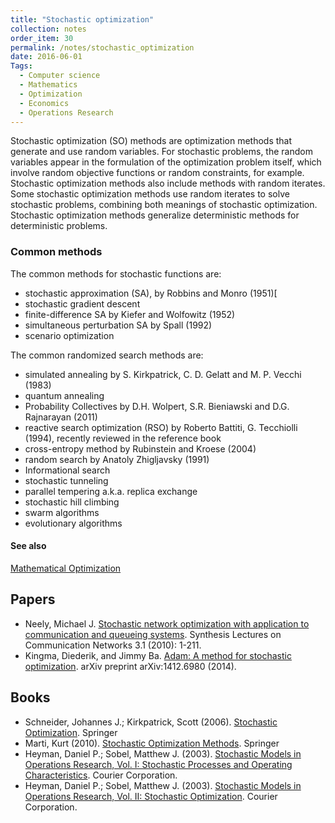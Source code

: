 ```yaml
---
title: "Stochastic optimization"
collection: notes
order_item: 30
permalink: /notes/stochastic_optimization
date: 2016-06-01
Tags:
  - Computer science
  - Mathematics
  - Optimization
  - Economics
  - Operations Research
---
```


Stochastic optimization (SO) methods are optimization methods that generate and use random variables. For stochastic problems, the random variables appear in the formulation of the optimization problem itself, which involve random objective functions or random constraints, for example. Stochastic optimization methods also include methods with random iterates. Some stochastic optimization methods use random iterates to solve stochastic problems, combining both meanings of stochastic optimization. Stochastic optimization methods generalize deterministic methods for deterministic problems.

### Common methods
The common methods for stochastic functions are:
* stochastic approximation (SA), by Robbins and Monro (1951)[
* stochastic gradient descent
* finite-difference SA by Kiefer and Wolfowitz (1952)
* simultaneous perturbation SA by Spall (1992)
* scenario optimization

The common randomized search methods are:
* simulated annealing by S. Kirkpatrick, C. D. Gelatt and M. P. Vecchi (1983)
* quantum annealing
* Probability Collectives by D.H. Wolpert, S.R. Bieniawski and D.G. Rajnarayan (2011)
* reactive search optimization (RSO) by Roberto Battiti, G. Tecchiolli (1994), recently reviewed in the reference book
* cross-entropy method by Rubinstein and Kroese (2004)
* random search by Anatoly Zhigljavsky (1991)
* Informational search
* stochastic tunneling
* parallel tempering a.k.a. replica exchange
* stochastic hill climbing
* swarm algorithms
* evolutionary algorithms


#### See also
[Mathematical Optimization](/notes/mathematical_optimization)




## Papers
* Neely, Michael J. [Stochastic network optimization with application to communication and queueing systems](). Synthesis Lectures on Communication Networks 3.1 (2010): 1-211.
* Kingma, Diederik, and Jimmy Ba. [Adam: A method for stochastic optimization](http://arxiv.org/abs/1412.6980). arXiv preprint arXiv:1412.6980 (2014).


## Books
* Schneider, Johannes J.; Kirkpatrick, Scott (2006). [Stochastic Optimization](https://www.goodreads.com/book/show/2787488-stochastic-optimization). Springer
* Marti, Kurt (2010). [Stochastic Optimization Methods](https://www.goodreads.com/book/show/14637510-stochastic-optimization-methods). Springer
* Heyman, Daniel P.; Sobel, Matthew J. (2003). [Stochastic Models in Operations Research, Vol. I: Stochastic Processes and Operating Characteristics](https://www.goodreads.com/book/show/2307076.Stochastic_Models_in_Operations_Research_Vol_I). Courier Corporation.
* Heyman, Daniel P.; Sobel, Matthew J. (2003). [Stochastic Models in Operations Research, Vol. II: Stochastic Optimization](https://www.goodreads.com/book/show/2530095.Stochastic_Models_in_Operations_Research_Vol_II). Courier Corporation.



